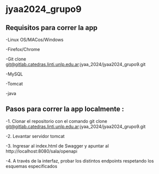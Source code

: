 # jyaa2024_grupo9



## Requisitos para correr la app

-Linux OS/MACos/Windows

-Firefox/Chrome

-Git clone git@gitlab.catedras.linti.unlp.edu.ar:jyaa_2024/jyaa2024_grupo9.git

-MySQL

-Tomcat 

-java 


## Pasos para correr la app localmente :

-1. Clonar el repositorio con el comando git clone git@gitlab.catedras.linti.unlp.edu.ar:jyaa_2024/jyaa2024_grupo9.git

-2. Levantar servidor tomcat 

-3. Ingresar al index.html de Swagger y apuntar al http://localhost:8080/sala/openapi

-4. A través de la interfaz, probar los distintos endpoints respetando los esquemas especificados






